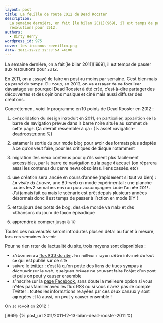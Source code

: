 ```yaml
---
layout: post
title: La feuille de route 2012 de Dead Rooster
description:
  La semaine dernière, on fait [le bilan 2011](969), il est temps de passer aux
  résolutions pour 2012.
authors:
  - Dirty Henry
wordpress_id: 975
cover: les-inconnus-reveillon.png
date: 2011-12-22 12:33:54 +0100
---
```


La semaine dernière, on a fait [le bilan 2011][i969], il est temps de passer aux
résolutions pour 2012.

En 2011, on a essayé de faire un post au moins par semaine. C’est bien mais ça
prend du temps. Du coup, en 2012, on va essayer de se focaliser davantage sur
pourquoi Dead Rooster à été créé, c’est-à-dire partager des découvertes et des
opinions musique et ciné mais aussi diffuser des créations.

Concrètement, voici le programme en 10 points de Dead Rooster en 2012 :

1. consolidation du design introduit en 2011, en particulier, apparition de la
   barre de navigation prévue dans la barre noire située au sommet de cette
   page. Ça devrait ressembler à ça : {% asset navigation-deadrooster.png %}

1. entamer la sortie du pur mode blog pour avoir des formats plus adaptés à ce
   qu’on veut faire, pour les critiques de disque notamment

1. migration des vieux contenus pour qu’ils soient plus facilement accessibles,
   par la barre de navigation ou la page d’accueil (on réparera aussi les
   contenus du genre news obsolètes, liens cassés, etc)

1. une création sera lancée en cours d’année (rapidement si tout va bien) : _La
   visite du Louvre_, une BD-web en mode expérimental : une planche toutes les 2
   semaines environ pour accompagner toute l’année 2012. J’ai jamais fait ça
   mais le scénario est prêt depuis plusieurs années désormais donc il est temps
   de passer à l’action en mode DIY !

1. et toujours des posts de blog, des «Le monde va mal» et des «Chansons du
   jour» de façon épisodique

1. apprendre à compter jusqu’à 10

Toutes ces nouveautés seront introduites plus en détail au fur et à mesure, lors
des semaines à venir.

Pour ne rien rater de l’actualité du site, trois moyens sont disponibles :

- s’abonner au [flux RSS du site](http://feeds.feedburner.com/deadroosterorg) :
  le meilleur moyen d’être informé de tout ce qui est publié sur ce site
- suivre le [twitter](http://twitter.com/dead__rooster) : c’est là qu’on poste
  des liens de trucs sympas à découvrir sur le web, quelques brèves ne pouvant
  faire l’objet d’un post et puis on peut y causer ensemble
- s’inscrire sur la [page Facebook](http://www.facebook.com/DeadRoosterBlog),
  sans doute la meilleure option si vous n’êtes pas familier avec les flux RSS
  ou si vous n’avez pas de compte Twitter : toutes les informations relayées par
  ces deux canaux y sont agrégées et là aussi, on peut y causer ensemble !

On se revoit en 2012 !

[i969]: {% post_url 2011/2011-12-13-bilan-dead-rooster-2011 %}
